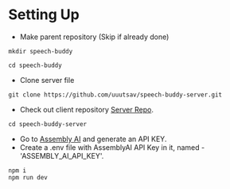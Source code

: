 
# Setting Up

- Make parent repository (Skip if already done)
```
mkdir speech-buddy
```
```
cd speech-buddy
```
- Clone server file
```
git clone https://github.com/uuutsav/speech-buddy-server.git
```
- Check out client repository
 [Server Repo](https://github.com/uuutsav/speech-buddy-client).


```
cd speech-buddy-server
```

- Go to [Assembly AI](https://www.assemblyai.com/) and generate an API KEY.
- Create a .env file with AssemblyAI API Key in it, named - 'ASSEMBLY_AI_API_KEY'.

```
npm i
npm run dev
```
